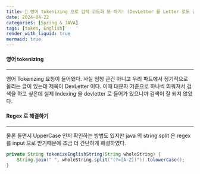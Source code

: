 ```yaml
---
title: 🚧 영어 tokenizing 으로 검색 고도화 또 하기! (DevLetter 를 Letter 로도 검색 되도록!)
date: 2024-04-22
categories: [Spring & JAVA]
tags: [token, English]
render_with_liquid: true
mermaid: true
---
```

#### 영어 tokenizing
---
영어 Tokenizing 요청이 들어왔다. 사실 엄청 큰건 아니고 우리 파트에서 정기적으로 올리는 글이 있는데 제목이 DevLetter 이다.
이때 대문자 기준으로 하나씩 띄워져서 검색을 하고 싶은데 실제 Indexing 을 devletter 로 들어가 있으니까 검색이 잘 되지 않았다.

#### Regex 로 해결하기
---
물론 돌면서 UpperCase 인지 확인하는 방법도 있지만 java 의 string split 은 regex 를 input 으로 받기때문에 조금 더 간단하게 해결하였다.

```java
private String tokenizeEnglishString(String wholeString) {
    String.join(" ", wholeString.split("(?=[A-Z])")).tolowerCase();
}
```


